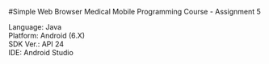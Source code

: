 #Simple Web Browser
Medical Mobile Programming Course - Assignment 5

Language:	Java<br>
Platform:	Android (6.X)<br>
SDK Ver.:	API 24<br>
IDE:		Android Studio
